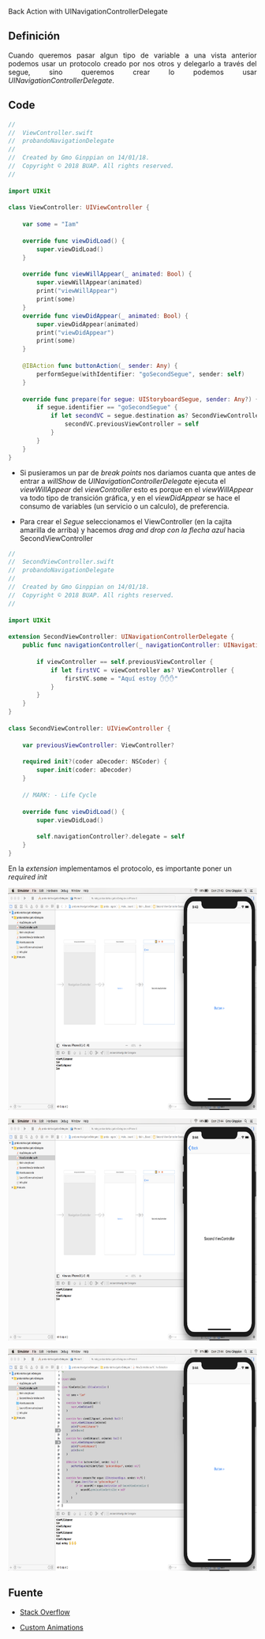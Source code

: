 Back Action with UINavigationControllerDelegate

## Definición

<p align="justify">
	Cuando queremos pasar algun tipo de variable a una vista anterior podemos usar un protocolo creado por nos otros y delegarlo a través del segue, sino queremos crear lo podemos usar <i>UINavigationControllerDelegate</i>.
</p>

## Code

```swift
//
//  ViewController.swift
//  probandoNavigationDelegate
//
//  Created by Gmo Ginppian on 14/01/18.
//  Copyright © 2018 BUAP. All rights reserved.
//

import UIKit

class ViewController: UIViewController {

    var some = "Iam"
    
    override func viewDidLoad() {
        super.viewDidLoad()
    }

    override func viewWillAppear(_ animated: Bool) {
        super.viewWillAppear(animated)
        print("viewWillAppear")
        print(some)
    }
    override func viewDidAppear(_ animated: Bool) {
        super.viewDidAppear(animated)
        print("viewDidAppear")
        print(some)
    }

    @IBAction func buttonAction(_ sender: Any) {
        performSegue(withIdentifier: "goSecondSegue", sender: self)
    }
    
    override func prepare(for segue: UIStoryboardSegue, sender: Any?) {
        if segue.identifier == "goSecondSegue" {
            if let secondVC = segue.destination as? SecondViewController {
                secondVC.previousViewController = self
            }
        }
    }
}
```

* Si pusieramos un par de *break points* nos dariamos cuanta que antes de entrar a *willShow* de *UINavigationControllerDelegate* ejecuta el *viewWillAppear* del *viewController* esto es porque en el *viewWillAppear* va todo tipo de transición gráfica, y en el *viewDidAppear* se hace el consumo de variables (un servicio o un calculo), de preferencia.

* Para crear el *Segue* seleccionamos el ViewController (en la cajita amarilla de arriba) y hacemos *drag and drop con la flecha azul* hacia SecondViewController

```swift
//
//  SecondViewController.swift
//  probandoNavigationDelegate
//
//  Created by Gmo Ginppian on 14/01/18.
//  Copyright © 2018 BUAP. All rights reserved.
//

import UIKit

extension SecondViewController: UINavigationControllerDelegate {
    public func navigationController(_ navigationController: UINavigationController, willShow viewController: UIViewController, animated: Bool) {
    
        if viewController == self.previousViewController {
            if let firstVC = viewController as? ViewController {
                firstVC.some = "Aquí estoy ✋✋✋"
            }
        }
    }
}

class SecondViewController: UIViewController {
    
    var previousViewController: ViewController?
    
    required init?(coder aDecoder: NSCoder) {
        super.init(coder: aDecoder)
    }
    
    // MARK: - Life Cycle
    
    override func viewDidLoad() {
        super.viewDidLoad()
        
        self.navigationController?.delegate = self
    }
}
```

En la *extension* implementamos el protocolo, es importante poner un *required init*

<p align="center">
	<img src="imgs/img1.png" width="720px" height="450px">
</p>

<p align="center">
	<img src="imgs/img2.png" width="720px" height="450px">
</p>

<p align="center">
	<img src="imgs/img3.png" width="720px" height="450px">
</p>


## Fuente

* <a href="https://stackoverflow.com/questions/27713747/execute-action-when-back-bar-button-of-uinavigationcontroller-is-pressed">Stack Overflow</a>

* <a href="http://blog.rinatkhanov.me/ios/transitions.html">Custom Animations</a>